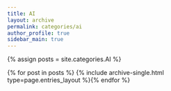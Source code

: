 ```yaml
---
title: AI
layout: archive
permalink: categories/ai
author_profile: true
sidebar_main: true
---
```




{% assign posts = site.categories.AI %}

{% for post in posts %} {% include archive-single.html type=page.entries_layout %}{% endfor %}

